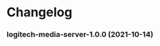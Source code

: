 # Changelog<br>


<a name="logitech-media-server-1.0.0"></a>
### logitech-media-server-1.0.0 (2021-10-14)


